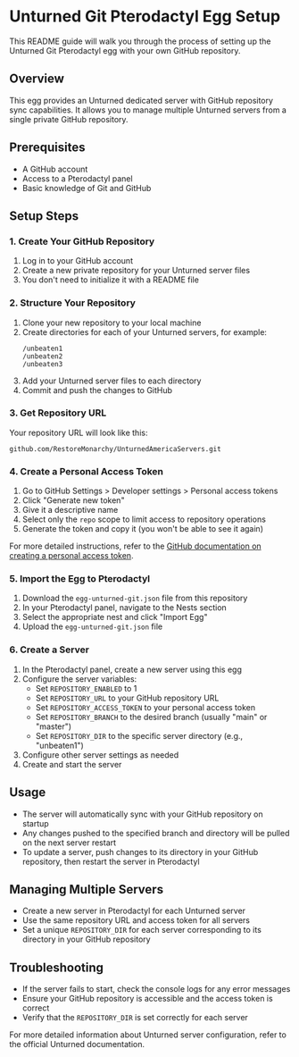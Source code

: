 # Unturned Git Pterodactyl Egg Setup

This README guide will walk you through the process of setting up the Unturned Git Pterodactyl egg with your own GitHub repository.

## Overview

This egg provides an Unturned dedicated server with GitHub repository sync capabilities. It allows you to manage multiple Unturned servers from a single private GitHub repository.

## Prerequisites

- A GitHub account
- Access to a Pterodactyl panel
- Basic knowledge of Git and GitHub

## Setup Steps

### 1. Create Your GitHub Repository

1. Log in to your GitHub account
2. Create a new private repository for your Unturned server files
3. You don't need to initialize it with a README file

### 2. Structure Your Repository

1. Clone your new repository to your local machine
2. Create directories for each of your Unturned servers, for example:
   ```
   /unbeaten1
   /unbeaten2
   /unbeaten3
   ```
3. Add your Unturned server files to each directory
4. Commit and push the changes to GitHub

### 3. Get Repository URL

Your repository URL will look like this:
```
github.com/RestoreMonarchy/UnturnedAmericaServers.git
```

### 4. Create a Personal Access Token

1. Go to GitHub Settings > Developer settings > Personal access tokens
2. Click "Generate new token"
3. Give it a descriptive name
4. Select only the `repo` scope to limit access to repository operations
5. Generate the token and copy it (you won't be able to see it again)

For more detailed instructions, refer to the [GitHub documentation on creating a personal access token](https://docs.github.com/en/authentication/keeping-your-account-and-data-secure/creating-a-personal-access-token).

### 5. Import the Egg to Pterodactyl

1. Download the `egg-unturned-git.json` file from this repository
2. In your Pterodactyl panel, navigate to the Nests section
3. Select the appropriate nest and click "Import Egg"
4. Upload the `egg-unturned-git.json` file

### 6. Create a Server

1. In the Pterodactyl panel, create a new server using this egg
2. Configure the server variables:
   - Set `REPOSITORY_ENABLED` to 1
   - Set `REPOSITORY_URL` to your GitHub repository URL
   - Set `REPOSITORY_ACCESS_TOKEN` to your personal access token
   - Set `REPOSITORY_BRANCH` to the desired branch (usually "main" or "master")
   - Set `REPOSITORY_DIR` to the specific server directory (e.g., "unbeaten1")
3. Configure other server settings as needed
4. Create and start the server

## Usage

- The server will automatically sync with your GitHub repository on startup
- Any changes pushed to the specified branch and directory will be pulled on the next server restart
- To update a server, push changes to its directory in your GitHub repository, then restart the server in Pterodactyl

## Managing Multiple Servers

- Create a new server in Pterodactyl for each Unturned server
- Use the same repository URL and access token for all servers
- Set a unique `REPOSITORY_DIR` for each server corresponding to its directory in your GitHub repository

## Troubleshooting

- If the server fails to start, check the console logs for any error messages
- Ensure your GitHub repository is accessible and the access token is correct
- Verify that the `REPOSITORY_DIR` is set correctly for each server

For more detailed information about Unturned server configuration, refer to the official Unturned documentation.
